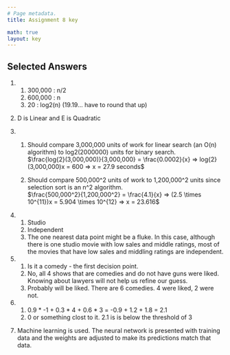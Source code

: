 ```yaml
---
# Page metadata.
title: Assignment 8 key

math: true
layout: key
---
```


## Selected Answers

1.  
    1. 300,000 : n/2  
    1. 600,000 : n
    1. 20 : log2(n)  (19.19... have to round that up)

1. D is Linear and E is Quadratic

1.  
    1.  Should compare 3,000,000 units of work for linear search (an O(n) algorithm) to log2(2000000)
    units for binary search.  
    $\frac{log{2}(3,000,000)}{3,000,000} = \frac{0.0002}{x} => log{2}(3,000,000)x = 600 => x = 27.9 seconds$

    1.  Should compare 500,000^2 units of work to 1,200,000^2 units since selection sort is an n^2 algorithm.  
    $\frac{500,000^2}{1,200,000^2} = \frac{4.1}{x} => (2.5 \times 10^{11})x = 5.904 \times 10^{12} => x = 23.616$


1.  1. Studio
    1. Independent
    1. The one nearest data point might be a fluke. In this case, although there is one studio
    movie with low sales and middle ratings, most of the movies that have low sales and middling
    ratings are independent.

1.  1. Is it a comedy - the first decision point.
    1. No, all 4 shows that are comedies and do not have guns were liked.
        Knowing about lawyers will not help us refine our guess.
    1. Probably will be liked. There are 6 comedies. 4 were liked, 2 were not.

1.  1. 0.9 * -1 + 0.3 * 4 + 0.6 * 3 = -0.9 + 1.2 + 1.8 = 2.1
    1. 0 or something clost to it. 2.1 is is below the threshold of 3

1. Machine learning is used. The neural network is presented with training data and the
weights are adjusted to make its predictions match that data.

